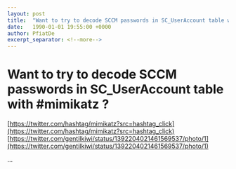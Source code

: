 ```yaml
---
layout: post
title:  "Want to try to decode SCCM passwords in SC_UserAccount table with #mimikatz ?"
date:   1990-01-01 19:55:00 +0000
author: PfiatDe
excerpt_separator: <!--more-->
---
```


# Want to try to decode SCCM passwords in SC_UserAccount table with #mimikatz ?
[https://twitter.com/hashtag/mimikatz?src=hashtag_click](https://twitter.com/hashtag/mimikatz?src=hashtag_click)
[https://twitter.com/gentilkiwi/status/1392204021461569537/photo/1](https://twitter.com/gentilkiwi/status/1392204021461569537/photo/1)

...
<!--more-->
